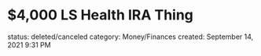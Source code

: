# $4,000 LS Health IRA Thing

status: deleted/canceled
category: Money/Finances
created: September 14, 2021 9:31 PM